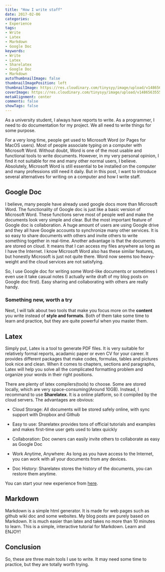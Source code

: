 ```yaml
---
title: "How I write staff"
date: 2017-02-06
categories:
- Experience
tags:
- Write
- Latex
- Markdown
- Google Doc
keywords:
- Write
- Latex
- Sharelatex
- Google Doc
- Markdown
autoThumbnailImage: false
thumbnailImagePosition: left
thumbnailImage: https://res.cloudinary.com/tinysyy/image/upload/v1486563555/hipster-glasses-pen-young-163122_bjvdgu.jpg
coverImage: https://res.cloudinary.com/tinysyy/image/upload/v1486563555/hipster-glasses-pen-young-163122_bjvdgu.jpg
metaAlignment: center
comments: false
showTags: false
---
```


As a university student, I always have reports to write. As a programmer, I need to do documentation for my project. We all need to write things for some purpose.

<!--more-->
For a very long time, people get used to Microsoft Word (or Pages for MacOS users). Most of people associate typing on a computer with Microsoft Word. Without doubt, Word is one of the most usable and functional tools to write documents. However, in my very personal opinion, I find it not suitable for me and many other normal users, I believe. Absolutely, Microsoft Word is still essential to be installed on the computer and many professions still need it daily. But in this post, I want to introduce several alternatives for writing on a computer and how I write staff.

## Google Doc

I believe, many people have already used google docs more than Microsoft Word. The functionality of Google doc is just like a basic version of Microsoft Word. These functions serve most of people well and make the documents look very simple and clear. But the most important feature of Google doc is collaboration. A huge amount of users are using Google drive and they all have Google accounts to synchronize many other services. It is so easy to share documents with others and invite others to write something together in real-time. Another advantage is that the documents are stored on cloud. It means that I can access my files anywhere as long as I have the Internet. I know Microsoft Word also has these similar features, but honestly Microsoft is just not quite there. Word now seems too heavy-weight and the cloud services are not satisfying.

So, I use Google doc for writing some Word-like documents or sometimes I even use it take casual notes (I actually write draft of my blog posts on Google doc first). Easy sharing and collaborating with others are  really handy.

### Something new, worth a try

Next, I will talk about two tools that make you focus more on the **content** you write instead of **style and formats**. Both of them take some time to learn and practice, but they are quite powerful when you master them.

## Latex

Simply put, Latex is a tool to generate PDF files. It is very suitable for relatively formal reports, acadamic paper or even CV for your career. It provides different packages that make codes, formulas, tables and pictures look nice and clean. When it comes to chapters, sections and paragraphs, Latex will help you solve all the complicated formatting problem and organize your words in their right positions.

There are plenty of latex compilers(tools) to choose. Some are stored locally, which are very space-consuming(Around 10GB). Instead, I recommand to use **Sharelatex**. It is a online platform, so it comipiled by the cloud servers. The advantages are obvious:

* Cloud Storage: All documents will be stored safely online, with sync support with Dropbox and Github

* Easy to use: Sharelatex provides tons of official tutorials and examples and makes first-time user gets used to latex quickly

* Collaboration: Doc owners can easily invite others to collaborate as easy as Google Doc

* Work Anytime, Anywhere: As long as you have access to the Internet, you can work with all your documents from any devices.

* Doc History: Sharelatex stores the history of the documents, you can restore them anytime.

You can start your new experience from [here](https://www.sharelatex.com?r=d0179621&rm=d&rs=b).

## Markdown

Markdown is a simple html generator. It is made for web pages such as github wiki doc and some websites. My blog posts are purely based on Markdown. It is much easier than latex and takes no more than 10 minutes to learn. This is a simple, interactive tutorial for Markdown. Learn and ENJOY!  

## Conclusion

So, these are three main tools I use to write. It may need some time to practice, but they are totally worth trying.  
